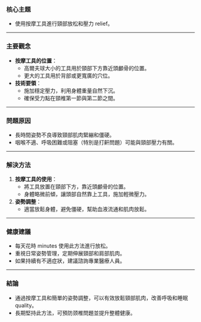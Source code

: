 ### 核心主題
- 使用按摩工具進行頸部放松和壓力 relief。

---

### 主要觀念
- **按摩工具的位置**：
  - 高爾夫球大小的工具用於頸部下方靠近頭顱骨的位置。
  - 更大的工具用於背部或更寬廣的穴位。
- **技術要領**：
  - 施加穩定壓力，利用身體重量自然下沉。
  - 確保受力點在頸椎第一節與第二節之間。

---

### 問題原因
- 長時間姿勢不良導致頸部肌肉緊繃和僵硬。
- 咽喉不適、呼吸困難或阻塞（特別是打鼾問題）可能與頸部壓力有關。

---

### 解決方法
1. **按摩工具的使用**：
   - 將工具放置在頸部下方，靠近頭顱骨的位置。
   - 身體略微前傾，讓頭部自然靠上工具，施加輕微壓力。
2. **姿勢調整**：
   - 適當放鬆身體，避免僵硬，幫助血液流通和肌肉放鬆。

---

### 健康建議
- 每天花時 minutes 使用此方法進行放松。
- 重視日常姿勢管理，定期伸展頸部和肩部肌肉。
- 如果持續有不適症狀，建議諮詢專業醫療人員。

---

### 結論
- 通過按摩工具和簡單的姿勢調整，可以有效放鬆頸部肌肉，改善呼吸和睡眠 quality。
- 長期堅持此方法，可預防颈椎問題並提升整體健康。